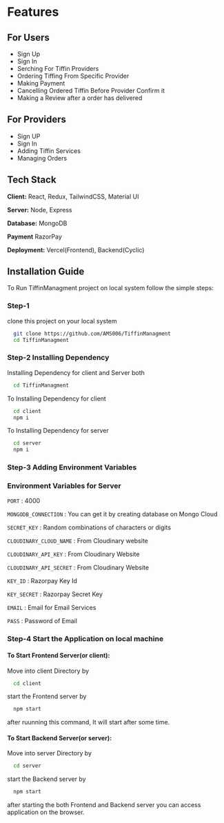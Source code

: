 <!-- # TiffinManagment

![Logo](https://res.cloudinary.com/dkgoet9em/image/upload/v1690174978/TiffinManagment/TiffinWala_aa7m54.png)
TiffinManagment is a basic Tiffin Ordering Application that is build using the MERN Stack stands for MongoDB, ExpressJS, ReactJS, NodeJS.

## Live Website

- [TiffinManagment](https://tiffin-managment-client.vercel.app/) -->

# Features

## For Users

- Sign Up
- Sign In
- Serching For Tiffin Providers 
- Ordering Tiffing From Specific Provider
- Making Payment
- Cancelling Ordered Tiffin Before Provider Confirm it
- Making a Review after a order has delivered

## For Providers

- Sign UP
- Sign In
- Adding Tiffin Services
- Managing Orders

## Tech Stack

**Client:** React, Redux, TailwindCSS, Material UI

**Server:** Node, Express

**Database:** MongoDB

**Payment** RazorPay

**Deployment:** Vercel(Frontend), Backend(Cyclic)

## Installation Guide

To Run TiffinManagment project on local system follow the simple steps:

### Step-1

clone this project on your local system

```bash
  git clone https://github.com/AMS006/TiffinManagment
  cd TiffinManagment
```

### Step-2 Installing Dependency

Installing Dependency for client and Server both

```bash
  cd TiffinManagment
```

To Installing Dependency for client

```bash
  cd client
  npm i
```

To Installing Dependency for server

```bash
  cd server
  npm i
```

### Step-3 Adding Environment Variables


### Environment Variables for Server

`PORT` : 4000

`MONGODB_CONNECTION` : You can get it by creating database on Mongo Cloud

`SECRET_KEY` : Random combinations of characters or digits

`CLOUDINARY_CLOUD_NAME` : From Cloudinary website

`CLOUDINARY_API_KEY` : From Cloudinary Website

`CLOUDINARY_API_SECRET` : From Cloudinary Website

`KEY_ID` : Razorpay Key Id

`KEY_SECRET` : Razorpay Secret Key

`EMAIL` : Email for Email Services

`PASS` : Password of Email


### Step-4 Start the Application on local machine

#### To Start Frontend Server(or client):

Move into client Directory by

```bash
  cd client
```

start the Frontend server by

```bash
  npm start
```

after ruunning this command, It will start after some time.

#### To Start Backend Server(or server):

Move into server Directory by

```bash
  cd server
```

start the Backend server by

```bash
  npm start
```

after starting the both Frontend and Backend server you can access application on the browser.
